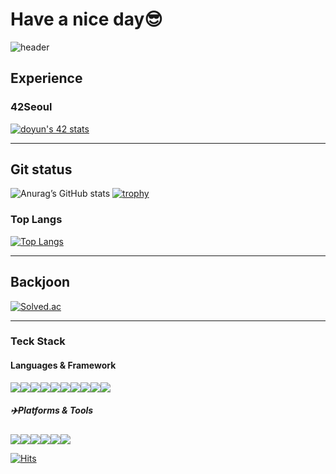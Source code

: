 # Have a nice day😎	
![header](https://capsule-render.vercel.app/api?type=Waving&color=auto&height=200&section=header&text=This'sYunDognHwan!&fontSize=70&animation=fadeIn)

## Experience
### 42Seoul
[![doyun's 42 stats](https://badge.mediaplus.ma/colorfulwaves/doyun)](https://github.com/oakoudad/badge42)

---
## Git status
![Anurag’s GitHub stats](https://github-readme-stats.vercel.app/api?username=YunDongHwan&theme=maroongold)
[![trophy](https://github-profile-trophy.vercel.app/?username=YunDongHwan&theme=onedark)](https://github.com/ryo-ma/github-profile-trophy)


### Top Langs
[![Top Langs](https://github-readme-stats.vercel.app/api/top-langs/?username=anuraghazra&layout=compact)](https://github.com/anuraghazra/github-readme-stats)

---
## Backjoon
[![Solved.ac](http://mazassumnida.wtf/api/generate_badge?boj=qorwnsehdghks)](https://solved.ac/profile/****)

---
### Teck Stack
#### Languages & Framework
<img src="https://img.shields.io/badge/C-A8B9CC?&style=for-the-badge&logo=C&logoColor=white"><img src="https://img.shields.io/badge/C++-00599C?&style=for-the-badge&logo=C++&logoColor=white"><img src="https://img.shields.io/badge/javascript-F7DF1E?style=for-the-badge&logo=javascript&logoColor=black"><img
src="https://img.shields.io/badge/TypeScript-3178C6.svg?style=for-the-badge&logo=TypeScript&logoColor=white"><img
src="https://img.shields.io/badge/Python-3776AB.svg?style=for-the-badge&logo=Python&logoColor=white"><img src="https://img.shields.io/badge/react-61DAFB?style=for-the-badge&logo=react&logoColor=black"><img src="https://img.shields.io/badge/node.js-339933?style=for-the-badge&logo=Node.js&logoColor=white"><img
src="https://img.shields.io/badge/Nestjs-E0234E.svg?style=for-the-badge&logo=Nestjs&logoColor=white"><img src="https://img.shields.io/badge/PostgreSQL-316192?style=for-the-badge&logo=postgresql&logoColor=white"><img src="https://img.shields.io/badge/Apollo%20GraphQL-311C87?&style=for-the-badge&logo=Apollo%20GraphQL&logoColor=white">



##### ✈️Platforms & Tools
<img src="https://img.shields.io/badge/seoul-000000?style=for-the-badge&logo=42&logoColor=white"><img src="https://img.shields.io/badge/slack-4A154B?style=for-the-badge&logo=slack&logoColor=white"><img src="https://img.shields.io/badge/github-181717?style=for-the-badge&logo=github&logoColor=white"><img src="https://img.shields.io/badge/git-F05032?style=for-the-badge&logo=git&logoColor=white"><img src="https://img.shields.io/badge/AWS-FF9900?style=for-the-badge&logo=amazonaws&logoColor=white"><img src="https://img.shields.io/badge/Notion-000000?style=for-the-badge&logo=notion&logoColor=white">

[![Hits](https://hits.seeyoufarm.com/api/count/incr/badge.svg?url=https%3A%2F%2Fvelog.io%2F%40flfns333&count_bg=%2379C83D&title_bg=%23555555&icon=&icon_color=%23E7E7E7&title=Velog&edge_flat=false)](https://hits.seeyoufarm.com)
 
<!--dark, radical, merko, gruvbox, tokyonight, onedark, cobalt, synthwave, highcontrast, dracula
**YunDongHwan/YunDongHwan** is a ✨ _special_ ✨ repository because its `README.md` (this file) appears on your GitHub profile.

Here are some ideas to get you started:


- 🔭 I’m currently working on ...
- 🌱 I’m currently learning ...
- 👯 I’m looking to collaborate on ...
- 🤔 I’m looking for help with ...
- 💬 Ask me about ...
- 📫 How to reach me: ...
- 😄 Pronouns: ...
- ⚡ Fun fact: ...

refer link : https://github.com/oakoudad/badge42#colorful-waves-
-->
